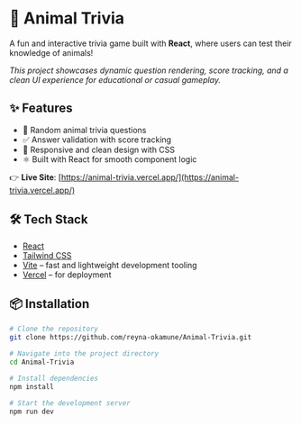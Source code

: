 # 🐾 Animal Trivia

A fun and interactive trivia game built with **React**, where users can test their knowledge of animals!

_This project showcases dynamic question rendering, score tracking, and a clean UI experience for educational or casual gameplay._

## ✨ Features

- 🧠 Random animal trivia questions  
- ✅ Answer validation with score tracking  
- 🎨 Responsive and clean design with CSS
- ⚛️ Built with React for smooth component logic  

👉 **Live Site**: [https://animal-trivia.vercel.app/](https://animal-trivia.vercel.app/) 

## 🛠️ Tech Stack

- [React](https://reactjs.org/)
- [Tailwind CSS](https://tailwindcss.com/)
- [Vite](https://vitejs.dev/) – fast and lightweight development tooling
- [Vercel](https://vercel.com/) – for deployment

## 📦 Installation

```bash
# Clone the repository
git clone https://github.com/reyna-okamune/Animal-Trivia.git

# Navigate into the project directory
cd Animal-Trivia

# Install dependencies
npm install

# Start the development server
npm run dev
